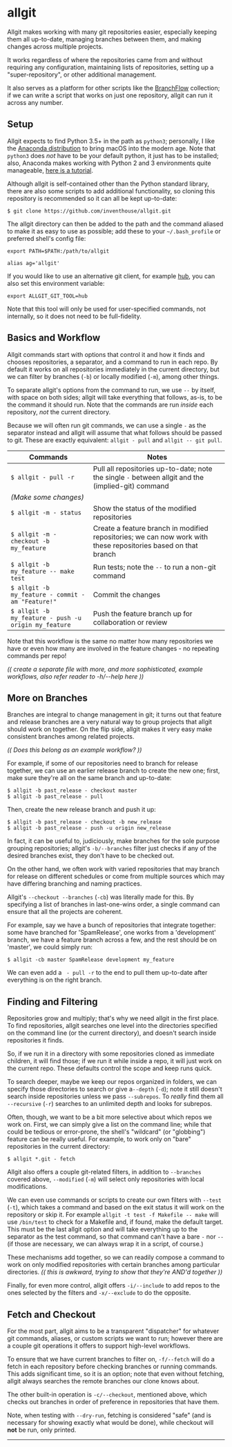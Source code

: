 allgit
======
Allgit makes working with many git repositories easier, especially keeping them all up-to-date, managing branches between them, and making changes across multiple projects.

It works regardless of where the repositories came from and without requiring any configuration, maintaining lists of repositories, setting up a "super-repository", or other additional management.

It also serves as a platform for other scripts like the [BranchFlow](BranchFlow.md) collection; if we can write a script that works on just one repository, allgit can run it across any number.


Setup
-----
Allgit expects to find Python 3.5+ in the path as `python3`; personally, I like the [Anaconda distribution](https://www.anaconda.com/download/) to bring macOS into the modern age.  Note that `python3` does _not_ have to be your default python, it just has to be installed; also, Anaconda makes working with Python 2 and 3 environments quite manageable, [here is a tutorial](https://docs.anaconda.com/anaconda/navigator/tutorials/manage-environments/).

Although allgit is self-contained other than the Python standard library, there are also some scripts to add additional functionality, so cloning this repository is recommended so it can all be kept up-to-date:

`$ git clone https://github.com/inventhouse/allgit.git`

The allgit directory can then be added to the path and the command aliased to make it as easy to use as possible; add these to your `~/.bash_profile` or preferred shell's config file:

`export PATH=$PATH:/path/to/allgit`

`alias ag='allgit'`

If you would like to use an alternative git client, for example [hub](https://hub.github.com), you can also set this environment variable:

`export ALLGIT_GIT_TOOL=hub`

Note that this tool will only be used for user-specified commands, not internally, so it does not need to be full-fidelity.


Basics and Workflow
-------------------
Allgit commands start with options that control it and how it finds and chooses repositories, a separator, and a command to run in each repo.  By default it works on all repositories immediately in the current directory, but we can filter by branches (`-b`) or locally modified (`-m`), among other things.

To separate allgit's options from the command to run, we use `--` by itself, with space on both sides; allgit will take everything that follows, as-is, to be the command it should run.  Note that the commands are run _inside_ each repository, _not_ the current directory.

Because we will often run git commands, we can use a single `-` as the separator instead and allgit will assume that what follows should be passed to git.  These are exactly equivalent: `allgit - pull` and `allgit -- git pull`.

| Commands                                           | Notes |
|----------------------------------------------------|-------|
|`$ allgit - pull -r`                                | Pull all repositories up-to-date; note the single `-` between allgit and the (implied-git) command
|_(Make some changes)_                               ||
|`$ allgit -m - status`                              | Show the status of the modified repositories
|`$ allgit -m - checkout -b my_feature`              | Create a feature branch in modified repositories; we can now work with these repositories based on that branch
|`$ allgit -b my_feature -- make test`               | Run tests; note the `--` to run a non-git command
|`$ allgit -b my_feature - commit -am "Feature!"`    | Commit the changes
|`$ allgit -b my_feature - push -u origin my_feature`| Push the feature branch up for collaboration or review

Note that this workflow is the same no matter how many repositories we have or even how many are involved in the feature changes - no repeating commands per repo!

_(( create a separate file with more, and more sophisticated, example workflows, also refer reader to -h/--help here ))_


More on Branches
----------------
Branches are integral to change management in git; it turns out that feature and release branches are a very natural way to group projects that allgit should work on together.  On the flip side, allgit makes it very easy make consistent branches among related projects.

_(( Does this belong as an example workflow? ))_

For example, if some of our repositories need to branch for release together, we can use an earlier release branch to create the new one; first, make sure they're all on the same branch and up-to-date:

```
$ allgit -b past_release - checkout master
$ allgit -b past_release - pull
```

Then, create the new release branch and push it up:

```
$ allgit -b past_release - checkout -b new_release
$ allgit -b past_release - push -u origin new_release
```

In fact, it can be useful to, judiciously, make branches for the sole purpose grouping repositories; allgit's `-b/--branches` filter just checks if any of the desired branches exist, they don't have to be checked out.

On the other hand, we often work with varied repositories that may branch for release on different schedules or come from multiple sources which may have differing branching and naming practices.

Allgit's `--checkout --branches` (`-cb`) was literally made for this.  By specifying a list of branches in last-one-wins order, a single command can ensure that all the projects are coherent.

For example, say we have a bunch of repositories that integrate together: some have branched for 'SpamRelease', one works from a 'development' branch, we have a feature branch across a few, and the rest should be on 'master', we could simply run:

`$ allgit -cb master SpamRelease development my_feature`

We can even add a ` - pull -r` to the end to pull them up-to-date after everything is on the right branch.


Finding and Filtering
---------------------
Repositories grow and multiply; that's why we need allgit in the first place.  To find repositories, allgit searches one level into the directories specified on the command line (or the current directory), and doesn't search inside repositories it finds.

So, if we run it in a directory with some repositories cloned as immediate children, it will find those; if we run it while inside a repo, it will just work on the current repo.  These defaults control the scope and keep runs quick.

To search deeper, maybe we keep our repos organized in folders, we can specify those directories to search or give a`--depth` (`-d`); note it still doesn't search inside repositories unless we pass `--subrepos`.  To _really_ find them all `--recursive` (`-r`) searches to an unlimited depth and looks for subrepos.

Often, though, we want to be a bit more selective about which repos we work on.  First, we can simply give a list on the command line; while that could be tedious or error-prone, the shell's "wildcard" (or "globbing") feature can be really useful.  For example, to work only on "bare" repositories in the current directory:

`$ allgit *.git - fetch`

Allgit also offers a couple git-related filters, in addition to `--branches` covered above, `--modified` (`-m`) will select only repositories with local modifications.

We can even use commands or scripts to create our own filters with `--test` (`-t`), which takes a command and based on the exit status it will work on the repository or skip it.  For example `allgit -t test -f Makefile -- make` will use `/bin/test` to check for a Makefile and, if found, make the default target.  This must be the last allgit option and will take everything up to the separator as the test command, so that command can't have a bare `-` nor `--` (if those are necessary, we can always wrap it in a script, of course.)

These mechanisms add together, so we can readily compose a command to work on only modified repositories with certain branches among particular directories.  _(( this is awkward, trying to show that they're AND'd together ))_

Finally, for even more control, allgit offers `-i/--include` to add repos to the ones selected by the filters and `-x/--exclude` to do the opposite.


Fetch and Checkout
------------------
For the most part, allgit aims to be a transparent "dispatcher" for whatever git commands, aliases, or custom scripts we want to run; however there are a couple git operations it offers to support high-level workflows.

To ensure that we have current branches to filter on, `-f/--fetch` will do a fetch in each repository before checking branches or running commands.  This adds significant time, so it is an option; note that even without fetching, allgit always searches the remote branches our clone knows about.

The other built-in operation is `-c/--checkout`, mentioned above, which checks out branches in order of preference in repositories that have them.

Note, when testing with `--dry-run`, fetching is considered "safe" (and is necessary for showing exactly what would be done), while checkout will **not** be run, only printed.


---
